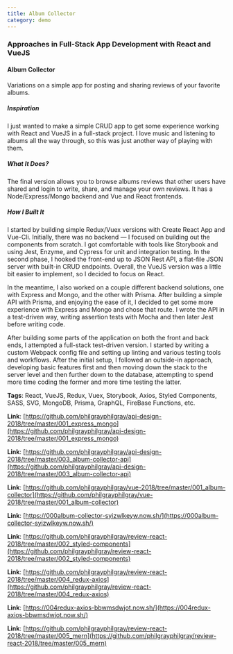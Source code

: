 ```yaml
---
title: Album Collector
category: demo
---
```


### Approaches in Full-Stack App Development with React and VueJS

#### Album Collector

Variations on a simple app for posting and sharing reviews of your favorite albums.

##### Inspiration

I just wanted to make a simple CRUD app to get some experience working with React and VueJS in a full-stack project. I love music and listening to albums all the way through, so this was just another way of playing with them.

##### What It Does?

The final version allows you to browse albums reviews that other users have shared and login to write, share, and manage your own reviews. It has a Node/Express/Mongo backend and Vue and React frontends.

##### How I Built It

I started by building simple Redux/Vuex versions with Create React App and Vue-Cli. Initially, there was no backend — I focused on building out the components from scratch. I got comfortable with tools like Storybook and using Jest, Enzyme, and Cypress for unit and integration testing. In the second phase, I hooked the front-end up to JSON Rest API, a flat-file JSON server with built-in CRUD endpoints. Overall, the VueJS version was a little bit easier to implement, so I decided to focus on React.

In the meantime, I also worked on a couple different backend solutions, one with Express and Mongo, and the other with Prisma. After building a simple API with Prisma, and enjoying the ease of it, I decided to get some more experience with Express and Mongo and chose that route. I wrote the API in a test-driven way, writing assertion tests with Mocha and then later Jest before writing code.

After building some parts of the application on both the front and back ends, I attempted a full-stack test-driven version. I started by writing a custom Webpack config file and setting up linting and various testing tools and workflows. After the initial setup, I followed an outside-in approach, developing basic features first and then moving down the stack to the server level and then further down to the database, attempting to spend more time coding the former and more time testing the latter.

**Tags**: React, VueJS, Redux, Vuex, Storybook, Axios, Styled Components, SASS, SVG, MongoDB, Prisma, GraphQL, FireBase Functions, etc.

**Link**: [https://github.com/philgrayphilgray/api-design-2018/tree/master/001_express_mongo](https://github.com/philgrayphilgray/api-design-2018/tree/master/001_express_mongo)

**Link**: [https://github.com/philgrayphilgray/api-design-2018/tree/master/003_album-collector-api](https://github.com/philgrayphilgray/api-design-2018/tree/master/003_album-collector-api)

**Link**: [https://github.com/philgrayphilgray/vue-2018/tree/master/001_album-collector](https://github.com/philgrayphilgray/vue-2018/tree/master/001_album-collector)

**Link**: [https://000album-collector-syizwlkeyw.now.sh/](https://000album-collector-syizwlkeyw.now.sh/)

**Link**: [https://github.com/philgrayphilgray/review-react-2018/tree/master/002_styled-components](https://github.com/philgrayphilgray/review-react-2018/tree/master/002_styled-components)

**Link**: [https://github.com/philgrayphilgray/review-react-2018/tree/master/004_redux-axios](https://github.com/philgrayphilgray/review-react-2018/tree/master/004_redux-axios)

**Link**: [https://004redux-axios-bbwmsdwjot.now.sh/](https://004redux-axios-bbwmsdwjot.now.sh/)

**Link**: [https://github.com/philgrayphilgray/review-react-2018/tree/master/005_mern](https://github.com/philgrayphilgray/review-react-2018/tree/master/005_mern)
